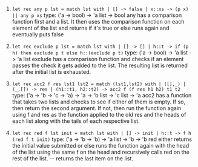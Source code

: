 1. `let rec any p lst = match lst with | [] -> false | x::xs -> (p x) || any p xs`
type: ('a -> bool) -> 'a list -> bool
any has a comparison function first and a list. It then uses the comparison function on each element of the list and returns if it's true or else runs again and eventually puts false

2. `let rec exclude p lst = match lst with | [] -> [] | h::t -> if (p h) then exclude p t else h::(exclude p t)`
type: ('a -> bool) -> 'a list -> 'a list
exclude has a comparison function and checks if an element passes the check it gets added to the list. The resulting list is returned after the initial list is exhausted.

3. `let rec acc2 f res lst1 lst2 = match (lst1,lst2) with | ([],_) | (_,[]) -> res | (h1::t1, h2::t2) -> acc2 f (f res h1 h2) t1 t2`
type: ('a -> 'b -> 'c -> 'a) -> 'a -> 'b list -> 'c list -> 'a
acc2 has a function that takes two lists and checks to see if either of them is empty. If so, then return the second argument. If not, then run the function again using f and res as the function applied to the old res and the heads of each list along with the tails of each respective list.

4. `let rec red f lst init = match lst with | [] -> init | h::t -> f h (red f t init)`
type: ('a -> 'b -> 'b) -> 'a list -> 'b -> 'b
red either returns the initial value submitted or else runs the function again with the head of the list using the same f on the head and recursively calls red on the rest of the list. -- returns the last item on the list.
